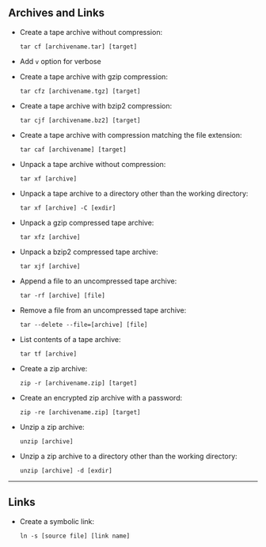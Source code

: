 ## Archives and Links

- Create a tape archive without compression:

    ```tar cf [archivename.tar] [target]```
- Add `v` option for verbose 
- Create a tape archive with gzip compression: 

    ```tar cfz [archivename.tgz] [target]```
- Create a tape archive with bzip2 compression:

    ```tar cjf [archivename.bz2] [target]```
- Create a tape archive with compression matching the file extension:

    ```tar caf [archivename] [target]```
- Unpack a tape archive without compression:

    ```tar xf [archive]```
- Unpack a tape archive to a directory other than the working directory: 

    ```tar xf [archive] -C [exdir]```
- Unpack a gzip compressed tape archive:

    ```tar xfz [archive]```
- Unpack a bzip2 compressed tape archive: 

    ```tar xjf [archive]```
- Append a file to an uncompressed tape archive:

    ```tar -rf [archive] [file]```
- Remove a file from an uncompressed tape archive:

    ```tar --delete --file=[archive] [file]```
- List contents of a tape archive:

    ```tar tf [archive]```
- Create a zip archive: 

    ```zip -r [archivename.zip] [target]```
- Create an encrypted zip archive with a password: 

    ```zip -re [archivename.zip] [target]```
- Unzip a zip archive:

    ```unzip [archive]```
- Unzip a zip archive to a directory other than the working directory: 

    ```unzip [archive] -d [exdir]```

-----

## Links

- Create a symbolic link: 

    ```ln -s [source file] [link name]```